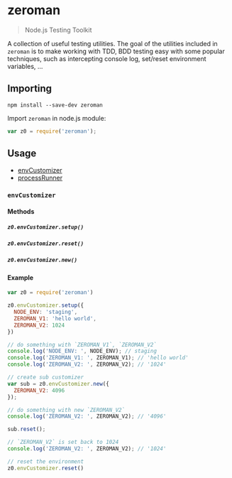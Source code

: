 # zeroman

> Node.js Testing Toolkit

A collection of useful testing utilities. The goal of the utilities included in `zeroman` is to make working with TDD, BDD testing easy with some popular techniques, such as intercepting console log, set/reset environment variables, ...

## Importing

```shell
npm install --save-dev zeroman
```

Import `zeroman` in node.js module:

```js
var z0 = require('zeroman');
```

## Usage

- [envCustomizer](#envCustomizer)
- [processRunner](#processRunner)

### `envCustomizer`

#### Methods

##### `z0.envCustomizer.setup()`

##### `z0.envCustomizer.reset()`

##### `z0.envCustomizer.new()`

#### Example

```javascript
var z0 = require('zeroman')

z0.envCustomizer.setup({
  NODE_ENV: 'staging',
  ZEROMAN_V1: 'hello world',
  ZEROMAN_V2: 1024
})

// do something with `ZEROMAN_V1`, `ZEROMAN_V2`
console.log('NODE_ENV: ', NODE_ENV); // staging
console.log('ZEROMAN_V1: ', ZEROMAN_V1); // 'hello world'
console.log('ZEROMAN_V2: ', ZEROMAN_V2); // '1024'

// create sub customizer
var sub = z0.envCustomizer.new({
  ZEROMAN_V2: 4096
});

// do something with new `ZEROMAN_V2`
console.log('ZEROMAN_V2: ', ZEROMAN_V2); // '4096'

sub.reset();

// `ZEROMAN_V2` is set back to 1024
console.log('ZEROMAN_V2: ', ZEROMAN_V2); // '1024'

// reset the environment
z0.envCustomizer.reset()
```
